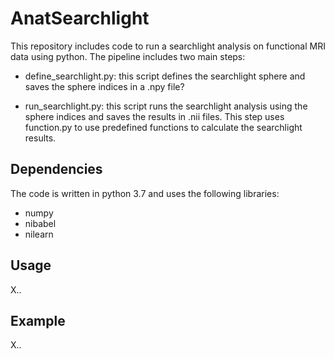 # AnatSearchlight
This repository includes code to run a searchlight analysis on functional MRI data using python. The pipeline includes two main steps: 

- define_searchlight.py: this script defines the searchlight sphere and saves the sphere indices in a .npy file?

- run_searchlight.py: this script runs the searchlight analysis using the sphere indices and saves the results in .nii files. This step uses function.py to use predefined functions to calculate the searchlight results.

## Dependencies
The code is written in python 3.7 and uses the following libraries:
- numpy
- nibabel
- nilearn

## Usage
X..

## Example
X..